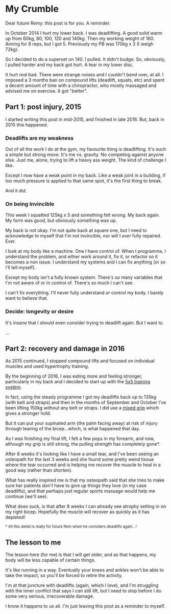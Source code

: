 # My Crumble

Dear future Remy: this post is for you. A reminder.

In October 2014 I hurt my lower back. I was deadlifting. A good solid warm up from 60kg, 80, 100, 120 and 140kg. Then my working weight of 160. Aiming for 8 reps, but I got 5. Previously my PB was 170kg x 3 (I weigh 72kg).

So I decided to do a superset on 140. I pulled. It didn't budge. So, obviously, I pulled harder and my back got hurt. A tear in my lower disc.

It hurt *real* bad. There were strange noises and I couldn't bend over, at all. I imposed a 3 months ban on compound lifts (deadlift, squats, etc) and spent a decent amount of time with a chiropractor, who mostly massaged and advised me on exercise. It got "better".

## Part 1: post injury, 2015

I started writing this post in mid-2015, and finished in late 2016. But, back in 2015 this happened.

### Deadlifts are my weakness

Out of all the work I do at the gym, my favourite thing is deadlifting. It's such a simple but strong move. It's me vs. gravity. No competing against anyone else. Just me, alone, trying to lift a heavy ass weight. The kind of challenge I like.

Except I now have a weak point in my back. Like a weak joint in a building, if too much pressure is applied to that same spot, it's the first thing to break.

And it did.

### On being invincible

This week I squatted 125kg x 5 and something felt wrong. My back again. My form was good, but obviously something was up.

My back is not okay. I'm not quite back at square one, but I need to acknowledge to myself that I'm not invincible, nor will I *ever* fully repaired. Ever.

I look at my body like a machine. One I have control of. When I programme, I understand the problem, and either work around it, fix it, or refactor so it becomes a non issue. I understand my systems and I can fix anything (or so I'll tell myself).

Except my body isn't a fully known system. There's *so* many variables that I'm not aware of or in control of. There's so much I can't see.

I can't fix everything. I'll never fully understand *or* control my body. I barely want to believe that.

### Decide: longevity or desire

It's insane that I should even consider trying to deadlift again. But I want to.

…

## Part 2: recovery and damage in 2016

As 2015 continued, I stopped compound lifts and focused on individual muscles and used hypertrophy training.

By the beginning of 2016, I was eating more and feeling stronger, particularly in my back and I decided to start up with the [5x5 training system](https://stronglifts.com/5x5/).

In fact, using the steady programme I got my deadlifts back up to 135kg (with belt and straps) and then in the months of September and October I've been lifting 150kg *without* any belt or straps. I did use a [mixed grip](https://stronglifts.com/deadlift/mixed-grip/) which gives a stronger hold.

But it can put your supinated arm (the palm facing away) at risk of injury through tearing of the bicep…which, is what happened that day.

As I was finishing my final lift, I felt a few pops in my forearm, and now, although my grip is still strong, the pulling strength has completely gone*.

After 8 weeks it's looking like I have a small tear, and I've been seeing an osteopath for the last 3 weeks and she found some pretty weird tissue where the tear occurred and is helping me recover the muscle to heal in a good way (rather than shorten).

What has really inspired me is that my osteopath said that she tries to make sure her patients don't have to give up things they love (in my case deadlifts), and that perhaps just regular sports massage would help me continue (we'll see).

What does suck, is that after 8 weeks I can already see atrophy setting in on my right bicep. Hopefully the muscle will recover as quickly as it has depleted!

<small>* All this detail is really for future Rem when he considers deadlifts again…!</small>

## The lesson to me

The lesson here (for me) is that I will get older, and as that happens, my body will be less capable of certain things.

It's like running in a way. Eventually your knees and ankles won't be able to take the impact, so you'll be forced to retire the activity.

I'm at that juncture with deadlifts (again, which I love), and I'm struggling with the inner conflict that says I *can* still lift, but I need to stop before I do some very serious, irrecoverable damage.

I know it happens to us all. I'm just leaving this post as a reminder to myself.

